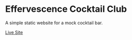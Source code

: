 # Effervescence Cocktail Club

A simple static website for a mock cocktail bar.

[Live Site](https://effervescence.sergiosegrera.com)

